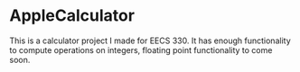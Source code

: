 AppleCalculator
===============

This is a calculator project I made for EECS 330. It has enough functionality to compute operations on integers, floating point functionality to come soon. 
